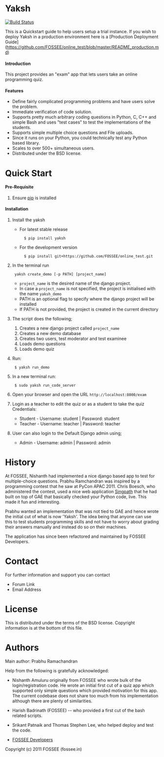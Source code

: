Yaksh
========
[![Build Status](https://travis-ci.org/FOSSEE/online_test.svg?branch=master)](https://travis-ci.org/FOSSEE/online_test)

This is a Quickstart guide to help users setup a trial instance. If you wish to deploy Yaksh in a production environment here is a [Production Deployment Guide] (https://github.com/FOSSEE/online_test/blob/master/README_production.md)

#### Introduction

This project provides an "exam" app that lets users take an online
programming quiz. 

#### Features

 * Define fairly complicated programming problems and have users
 solve the problem. 
 * Immediate verification of code solution. 
 * Supports pretty much arbitrary coding questions in Python, C, C++ and 
 simple Bash and uses "test cases" to test the implementations of the students.
 * Supports simple multiple choice questions and File uploads.
 * Since it runs on your Python, you could technically test any Python based library.
 * Scales to over 500+ simultaneous users.
 * Distributed under the BSD license.

Quick Start
===========

#### Pre-Requisite

1. Ensure [pip](https://pip.pypa.io/en/latest/installing.html) is installed

#### Installation

1. Install the yaksh
    - For latest stable release
    
            $ pip install yaksh

    - For the development version

            $ pip install git+https://github.com/FOSSEE/online_test.git

1. In the terminal run
        
        yaksh create_demo [-p PATH] [project_name]
    - ```project_name``` is the desired name of the django project.
    - In case a ```project_name``` is not specified, the project is initialised with the name ```yaksh_demo```
    - PATH is an optional flag to specify where the django project will be installed
    - If PATH is not provided, the project is created in the current directory

1. The script does the following;
    1. Creates a new django project called `project_name`
    1. Creates a new demo database
    1. Creates two users, test moderator and test examinee
    1. Loads demo questions
    1. Loads demo quiz

1. Run:

        $ yaksh run_demo

1. In a new terminal run:

        $ sudo yaksh run_code_server

1. Open your browser and open the URL ```http://localhost:8000/exam```

1. Login as a teacher to edit the quiz or as a student to take the quiz
    Credentials:
    - Student - Username: student | Password: student
    - Teacher - Username: teacher | Password: teacher

1. User can also login to the Default Django admin using;
    - Admin - Username: admin | Password: admin

History
=======

At FOSSEE, Nishanth had implemented a nice django based app to
test for multiple-choice questions. Prabhu Ramchandran was inspired by a
programming contest that he saw at PyCon APAC 2011.  Chris Boesch, who
administered the contest, used a nice web application 
[Singpath](http://singpath.com) that he had built on top of GAE that 
basically checked your Python code, live. This made it fun and interesting.

Prabhu wanted an implementation that was not tied to GAE and hence wrote 
the initial cut of what is now 'Yaksh'. The idea being that 
anyone can use this to test students programming skills and not have to worry 
about grading their answers manually and instead do so on their machines.

The application has since been refactored and maintained by FOSSEE Developers.

Contact
=======

For further information and support you can contact

* Forum Link
* Email Address

License
=======

This is distributed under the terms of the BSD license.  Copyright
information is at the bottom of this file.

Authors
=======

Main author: Prabhu Ramachandran

Help from the following is gratefully acknowledged:

 - Nishanth Amuluru originally from FOSSEE who wrote bulk of the
   login/registration code.  He wrote an initial first cut of a quiz app
   which supported only simple questions which provided motivation for
   this app.  The current codebase does not share too much from his
   implementation although there are plenty of similarities.

 - Harish Badrinath (FOSSEE) -- who provided a first cut of the bash
   related scripts.

 - Srikant Patnaik and Thomas Stephen Lee, who helped deploy and test
   the code.

 - [FOSSEE Developers](http://singpath.com) 


Copyright (c) 2011 FOSSEE (fossee.in)
